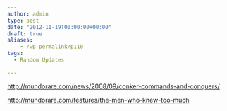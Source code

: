 ```yaml
---
author: admin
type: post
date: "2012-11-19T00:00:00+00:00"
draft: true
aliases:
    - /wp-permalink/p110
tags:
  - Random Updates

---
```

http://mundorare.com/news/2008/09/conker-commands-and-conquers/

http://mundorare.com/features/the-men-who-knew-too-much

